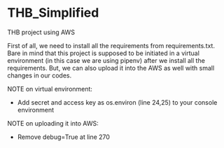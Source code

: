 # THB_Simplified
THB project using AWS


First of all, we need to install all the requirements from requirements.txt.
Bare in mind that this project is supposed to be initiated in a virtual environment (in this case we are using pipenv) after we install all the requirements. But, we can also upload it into the AWS as well with small changes in our codes.


NOTE on virtual environment:
- Add secret and access key as os.environ (line 24,25) to your console environment


NOTE on uploading it into AWS:
- Remove debug=True at line 270
